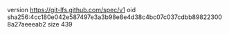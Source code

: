 version https://git-lfs.github.com/spec/v1
oid sha256:4cc180e042e587497e3a3b98e8e4d38c4bc07c037cdbb898223008a27aeeeab2
size 439
